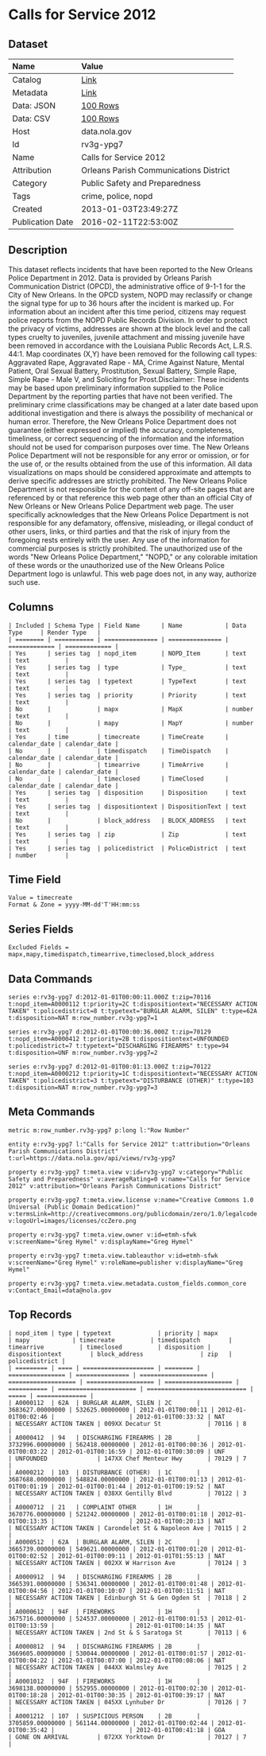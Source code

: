 # Calls for Service 2012

## Dataset

| Name | Value |
| :--- | :---- |
| Catalog | [Link](https://catalog.data.gov/dataset/calls-for-service-2012) |
| Metadata | [Link](https://data.nola.gov/api/views/rv3g-ypg7) |
| Data: JSON | [100 Rows](https://data.nola.gov/api/views/rv3g-ypg7/rows.json?max_rows=100) |
| Data: CSV | [100 Rows](https://data.nola.gov/api/views/rv3g-ypg7/rows.csv?max_rows=100) |
| Host | data.nola.gov |
| Id | rv3g-ypg7 |
| Name | Calls for Service 2012 |
| Attribution | Orleans Parish Communications District |
| Category | Public Safety and Preparedness |
| Tags | crime, police, nopd |
| Created | 2013-01-03T23:49:27Z |
| Publication Date | 2016-02-11T22:53:00Z |

## Description

This dataset reflects incidents that have been reported to the New Orleans Police Department in 2012. Data is provided by Orleans Parish Communication District (OPCD), the administrative office of 9-1-1 for the City of New Orleans. In the OPCD system, NOPD may reclassify or change the signal type for up to 36 hours after the incident is marked up. For information about an incident after this time period, citizens may request police reports from the NOPD Public Records Division.  In order to protect the privacy of victims, addresses are shown at the block level and the call types cruelty to juveniles, juvenile attachment and missing juvenile have been removed in accordance with the Louisiana Public Records Act, L.R.S. 44:1.  Map coordinates (X,Y) have been removed for the following call types: Aggravated Rape, Aggravated Rape - MA, Crime Against Nature, Mental Patient, Oral Sexual Battery, Prostitution, Sexual Battery, Simple Rape, Simple Rape - Male V, and Soliciting for Prost.Disclaimer: These incidents may be based upon preliminary information supplied to the Police Department by the reporting parties that have not been verified. The preliminary crime classifications may be changed at a later date based upon additional investigation and there is always the possibility of mechanical or human error. Therefore, the New Orleans Police Department does not guarantee (either expressed or implied) the accuracy, completeness, timeliness, or correct sequencing of the information and the information should not be used for comparison purposes over time. The New Orleans Police Department will not be responsible for any error or omission, or for the use of, or the results obtained from the use of this information. All data visualizations on maps should be considered approximate and attempts to derive specific addresses are strictly prohibited. The New Orleans Police Department is not responsible for the content of any off-site pages that are referenced by or that reference this web page other than an official City of New Orleans or New Orleans Police Department web page. The user specifically acknowledges that the New Orleans Police Department is not responsible for any defamatory, offensive, misleading, or illegal conduct of other users, links, or third parties and that the risk of injury from the foregoing rests entirely with the user. Any use of the information for commercial purposes is strictly prohibited. The unauthorized use of the words "New Orleans Police Department," "NOPD," or any colorable imitation of these words or the unauthorized use of the New Orleans Police Department logo is unlawful. This web page does not, in any way, authorize such use.

## Columns

```ls
| Included | Schema Type | Field Name      | Name            | Data Type     | Render Type   |
| ======== | =========== | =============== | =============== | ============= | ============= |
| Yes      | series tag  | nopd_item       | NOPD_Item       | text          | text          |
| Yes      | series tag  | type            | Type_           | text          | text          |
| Yes      | series tag  | typetext        | TypeText        | text          | text          |
| Yes      | series tag  | priority        | Priority        | text          | text          |
| No       |             | mapx            | MapX            | number        | text          |
| No       |             | mapy            | MapY            | number        | text          |
| Yes      | time        | timecreate      | TimeCreate      | calendar_date | calendar_date |
| No       |             | timedispatch    | TimeDispatch    | calendar_date | calendar_date |
| No       |             | timearrive      | TimeArrive      | calendar_date | calendar_date |
| No       |             | timeclosed      | TimeClosed      | calendar_date | calendar_date |
| Yes      | series tag  | disposition     | Disposition     | text          | text          |
| Yes      | series tag  | dispositiontext | DispositionText | text          | text          |
| No       |             | block_address   | BLOCK_ADDRESS   | text          | text          |
| Yes      | series tag  | zip             | Zip             | text          | text          |
| Yes      | series tag  | policedistrict  | PoliceDistrict  | text          | number        |
```

## Time Field

```ls
Value = timecreate
Format & Zone = yyyy-MM-dd'T'HH:mm:ss
```

## Series Fields

```ls
Excluded Fields = mapx,mapy,timedispatch,timearrive,timeclosed,block_address
```

## Data Commands

```ls
series e:rv3g-ypg7 d:2012-01-01T00:00:11.000Z t:zip=70116 t:nopd_item=A0000112 t:priority=2C t:dispositiontext="NECESSARY ACTION TAKEN" t:policedistrict=8 t:typetext="BURGLAR ALARM, SILEN" t:type=62A t:disposition=NAT m:row_number.rv3g-ypg7=1

series e:rv3g-ypg7 d:2012-01-01T00:00:36.000Z t:zip=70129 t:nopd_item=A0000412 t:priority=2B t:dispositiontext=UNFOUNDED t:policedistrict=7 t:typetext="DISCHARGING FIREARMS" t:type=94 t:disposition=UNF m:row_number.rv3g-ypg7=2

series e:rv3g-ypg7 d:2012-01-01T00:01:13.000Z t:zip=70122 t:nopd_item=A0000212 t:priority=1C t:dispositiontext="NECESSARY ACTION TAKEN" t:policedistrict=3 t:typetext="DISTURBANCE (OTHER)" t:type=103 t:disposition=NAT m:row_number.rv3g-ypg7=3
```

## Meta Commands

```ls
metric m:row_number.rv3g-ypg7 p:long l:"Row Number"

entity e:rv3g-ypg7 l:"Calls for Service 2012" t:attribution="Orleans Parish Communications District" t:url=https://data.nola.gov/api/views/rv3g-ypg7

property e:rv3g-ypg7 t:meta.view v:id=rv3g-ypg7 v:category="Public Safety and Preparedness" v:averageRating=0 v:name="Calls for Service 2012" v:attribution="Orleans Parish Communications District"

property e:rv3g-ypg7 t:meta.view.license v:name="Creative Commons 1.0 Universal (Public Domain Dedication)" v:termsLink=http://creativecommons.org/publicdomain/zero/1.0/legalcode v:logoUrl=images/licenses/ccZero.png

property e:rv3g-ypg7 t:meta.view.owner v:id=etmh-sfwk v:screenName="Greg Hymel" v:displayName="Greg Hymel"

property e:rv3g-ypg7 t:meta.view.tableauthor v:id=etmh-sfwk v:screenName="Greg Hymel" v:roleName=publisher v:displayName="Greg Hymel"

property e:rv3g-ypg7 t:meta.view.metadata.custom_fields.common_core v:Contact_Email=data@nola.gov
```

## Top Records

```ls
| nopd_item | type | typetext             | priority | mapx             | mapy            | timecreate          | timedispatch        | timearrive          | timeclosed          | disposition | dispositiontext        | block_address                | zip   | policedistrict | 
| ========= | ==== | ==================== | ======== | ================ | =============== | =================== | =================== | =================== | =================== | =========== | ====================== | ============================ | ===== | ============== | 
| A0000112  | 62A  | BURGLAR ALARM, SILEN | 2C       | 3683627.00000000 | 532625.00000000 | 2012-01-01T00:00:11 | 2012-01-01T00:02:46 |                     | 2012-01-01T00:33:32 | NAT         | NECESSARY ACTION TAKEN | 009XX Decatur St             | 70116 | 8              | 
| A0000412  | 94   | DISCHARGING FIREARMS | 2B       | 3732996.00000000 | 562418.00000000 | 2012-01-01T00:00:36 | 2012-01-01T00:03:22 | 2012-01-01T00:16:59 | 2012-01-01T00:30:09 | UNF         | UNFOUNDED              | 147XX Chef Menteur Hwy       | 70129 | 7              | 
| A0000212  | 103  | DISTURBANCE (OTHER)  | 1C       | 3687688.00000000 | 548824.00000000 | 2012-01-01T00:01:13 | 2012-01-01T00:01:19 | 2012-01-01T00:01:44 | 2012-01-01T00:19:52 | NAT         | NECESSARY ACTION TAKEN | 038XX Gentilly Blvd          | 70122 | 3              | 
| A0000712  | 21   | COMPLAINT OTHER      | 1H       | 3670776.00000000 | 521242.00000000 | 2012-01-01T00:01:18 | 2012-01-01T00:13:35 |                     | 2012-01-01T00:20:13 | NAT         | NECESSARY ACTION TAKEN | Carondelet St & Napoleon Ave | 70115 | 2              | 
| A0000512  | 62A  | BURGLAR ALARM, SILEN | 2C       | 3665739.00000000 | 549621.00000000 | 2012-01-01T00:01:20 | 2012-01-01T00:02:52 | 2012-01-01T00:09:11 | 2012-01-01T01:55:13 | NAT         | NECESSARY ACTION TAKEN | 002XX W Harrison Ave         | 70124 | 3              | 
| A0000912  | 94   | DISCHARGING FIREARMS | 2B       | 3665391.00000000 | 536341.00000000 | 2012-01-01T00:01:48 | 2012-01-01T00:04:56 | 2012-01-01T00:10:07 | 2012-01-01T00:11:51 | NAT         | NECESSARY ACTION TAKEN | Edinburgh St & Gen Ogden St  | 70118 | 2              | 
| A0000612  | 94F  | FIREWORKS            | 1H       | 3675716.00000000 | 524537.00000000 | 2012-01-01T00:01:53 | 2012-01-01T00:13:59 |                     | 2012-01-01T00:14:35 | NAT         | NECESSARY ACTION TAKEN | 2nd St & S Saratoga St       | 70113 | 6              | 
| A0000812  | 94   | DISCHARGING FIREARMS | 2B       | 3669605.00000000 | 530044.00000000 | 2012-01-01T00:01:57 | 2012-01-01T00:04:22 | 2012-01-01T00:07:00 | 2012-01-01T00:08:06 | NAT         | NECESSARY ACTION TAKEN | 044XX Walmsley Ave           | 70125 | 2              | 
| A0001012  | 94F  | FIREWORKS            | 1H       | 3698138.00000000 | 552955.00000000 | 2012-01-01T00:02:30 | 2012-01-01T00:18:28 | 2012-01-01T00:30:35 | 2012-01-01T00:39:17 | NAT         | NECESSARY ACTION TAKEN | 045XX Lynhuber Dr            | 70126 | 7              | 
| A0001212  | 107  | SUSPICIOUS PERSON    | 2B       | 3705859.00000000 | 561144.00000000 | 2012-01-01T00:02:44 | 2012-01-01T00:35:42 |                     | 2012-01-01T00:41:18 | GOA         | GONE ON ARRIVAL        | 072XX Yorktown Dr            | 70127 | 7              | 
```